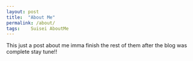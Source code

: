 ```yaml
---
layout: post
title:  "About Me"
permalink: /about/
tags:    Suisei AboutMe
---
```

This just a post about me imma finish the rest of them after the blog was complete stay tune!!
